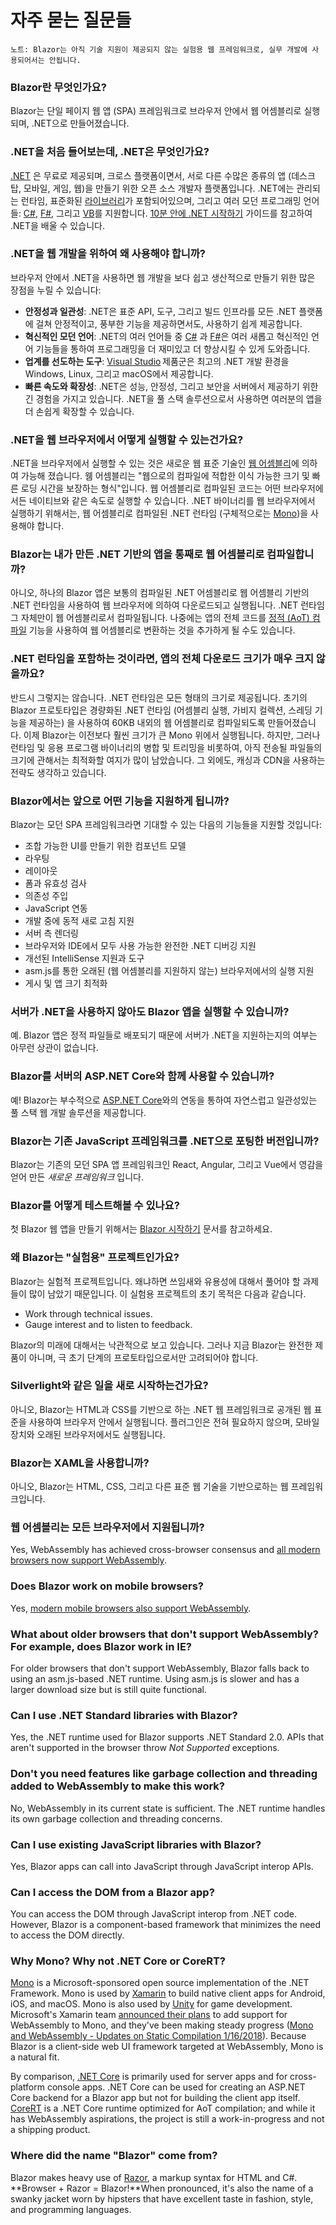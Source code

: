 # 자주 묻는 질문들

`노트: Blazor는 아직 기술 지원이 제공되지 않는 실험용 웹 프레임워크로, 실무 개발에 사용되어서는 안됩니다.`

### Blazor란 무엇인가요? <a id="what-is-blazor"></a>

Blazor는 단일 페이지 웹 앱 (SPA) 프레임워크로 브라우저 안에서 웹 어셈블리로 실행되며, .NET으로 만들어졌습니다.

### .NET을 처음 들어보는데, .NET은 무엇인가요? <a id="im-new-to-net-whats-net"></a>

[.NET](https://www.microsoft.com/net) 은 무료로 제공되며, 크로스 플랫폼이면서, 서로 다른 수많은 종류의 앱 \(데스크탑, 모바일, 게임, 웹\)을 만들기 위한 오픈 소스 개발자 플랫폼입니다. .NET에는 관리되는 런타임, 표준화된 [라이브러리](https://docs.microsoft.com/dotnet/api)가 포함되어있으며, 그리고 여러 모던 프로그래밍 언어들: [C\#](https://docs.microsoft.com/dotnet/csharp/), [F\#](https://docs.microsoft.com/dotnet/fsharp/), 그리고 [VB](https://docs.microsoft.com/dotnet/visual-basic/)를 지원합니다. [10분 안에 .NET 시작하기](https://www.microsoft.com/net/learn/get-started/windows) 가이드를 참고하여 .NET을 배울 수 있습니다.

### .NET을 웹 개발을 위하여 왜 사용해야 합니까? <a id="why-would-i-use-net-for-web-development"></a>

브라우저 안에서 .NET을 사용하면 웹 개발을 보다 쉽고 생산적으로 만들기 위한 많은 장점을 누릴 수 있습니다:

* **안정성과 일관성**: .NET은 표준 API, 도구, 그리고 빌드 인프라를 모든 .NET 플랫폼에 걸쳐 안정적이고, 풍부한 기능을 제공하면서도, 사용하기 쉽게 제공합니다.
* **혁신적인 모던 언어**: .NET의 여러 언어들 중 [C\#](https://docs.microsoft.com/dotnet/csharp/) 과 [F\#](https://docs.microsoft.com/dotnet/fsharp/)은 여러 새롭고 혁신적인 언어 기능들을 통하여 프로그래밍을 더 재미있고 더 향상시킬 수 있게 도와줍니다.
* **업계를 선도하는 도구**: [Visual Studio](https://www.visualstudio.com/) 제품군은 최고의 .NET 개발 환경을 Windows, Linux, 그리고 macOS에서 제공합니다.
* **빠른 속도와 확장성**: .NET은 성능, 안정성, 그리고 보안을 서버에서 제공하기 위한 긴 경험을 가지고 있습니다. .NET을 풀 스택 솔루션으로서 사용하면 여러분의 앱을 더 손쉽게 확장할 수 있습니다.

### .NET을 웹 브라우저에서 어떻게 실행할 수 있는건가요? <a id="how-can-you-run-net-in-a-web-browser"></a>

.NET을 브라우저에서 실행할 수 있는 것은 새로운 웹 표준 기술인 [웹 어셈블리](http://webassembly.org/)에 의하여 가능해 졌습니다. 웸 어셈블리는 "웹으로의 컴파일에 적합한 이식 가능한 크기 및 빠른 로딩 시간을 보장하는 형식"입니다. 웹 어셈블리로 컴파일된 코드는 어떤 브라우저에서든 네이티브와 같은 속도로 실행할 수 있습니다. .NET 바이너리를 웹 브라우저에서 실행하기 위해서는, 웹 어셈블리로 컴파일된 .NET 런타임 \(구체적으로는 [Mono](http://www.mono-project.com/news/2017/08/09/hello-webassembly/)\)을 사용해야 합니다.

### Blazor는 내가 만든 .NET 기반의 앱을 통째로 웹 어셈블리로 컴파일합니까? <a id="does-blazor-compile-my-entire-net-based-app-to-webassembly"></a>

아니오, 하나의 Blazor 앱은 보통의 컴파일된 .NET 어셈블리로 웹 어셈블리 기반의 .NET 런타임을 사용하여 웹 브라우저에 의하여 다운로드되고 실행됩니다. .NET 런타임 그 자체만이 웹 어셈블리로서 컴파일됩니다. 나중에는 앱의 전체 코드를 [정적 \(AoT\) 컴파일](http://www.mono-project.com/news/2018/01/16/mono-static-webassembly-compilation/) 기능을 사용하여 웹 어셈블리로 변환하는 것을 추가하게 될 수도 있습니다.

### .NET 런타임을 포함하는 것이라면, 앱의 전체 다운로드 크기가 매우 크지 않을까요? <a id="wouldnt-the-app-download-size-be-huge-if-it-also-includes-a-net-runtime"></a>

반드시 그렇지는 않습니다. .NET 런타임은 모든 형태의 크기로 제공됩니다. 초기의 Blazor 프로토타입은 경량화된 .NET 런타임 \(어셈블리 실행, 가비지 컬렉션, 스레딩 기능을 제공하는\) 을 사용하여 60KB 내외의 웹 어셈블리로 컴파일되도록 만들어졌습니다. 이제 Blazor는 이전보다 훨씬 크기가 큰 Mono 위에서 실행됩니다. 하지만, 그러나 런타임 및 응용 프로그램 바이너리의 병합 및 트리밍을 비롯하여, 아직 전송될 파일들의 크기에 관해서는 최적화할 여지가 많이 남았습니다. 그 외에도, 캐싱과 CDN을 사용하는 전략도 생각하고 있습니다.

### Blazor에서는 앞으로 어떤 기능을 지원하게 됩니까? <a id="what-features-will-blazor-support"></a>

Blazor는 모던 SPA 프레임워크라면 기대할 수 있는 다음의 기능들을 지원할 것입니다:

* 조합 가능한 UI를 만들기 위한 컴포넌트 모델
* 라우팅
* 레이아웃
* 폼과 유효성 검사
* 의존성 주입
* JavaScript 연동
* 개발 중에 동적 새로 고침 지원
* 서버 측 렌더링
* 브라우저와 IDE에서 모두 사용 가능한 완전한 .NET 디버깅 지원
* 개선된 IntelliSense 지원과 도구
* asm.js를 통한 오래된 \(웹 어셈블리를 지원하지 않는\) 브라우저에서의 실행 지원
* 게시 및 앱 크기 최적화

### 서버가 .NET을 사용하지 않아도 Blazor 앱을 실행할 수 있습니까? <a id="can-i-use-blazor-without-running-net-on-the-server"></a>

예. Blazor 앱은 정적 파일들로 배포되기 때문에 서버가 .NET을 지원하는지의 여부는 아무런 상관이 없습니다.

### Blazor를 서버의 ASP.NET Core와 함께 사용할 수 있습니까? <a id="can-i-use-blazor-with-aspnet-core-on-the-server"></a>

예! Blazor는 부수적으로 [ASP.NET Core](https://docs.microsoft.com/aspnet/core)와의 연동을 통하여 자연스럽고 일관성있는 풀 스택 웹 개발 솔루션을 제공합니다.

### Blazor는 기존 JavaScript 프레임워크를 .NET으로 포팅한 버전입니까? <a id="is-blazor-a-net-port-of-an-existing-javascript-framework"></a>

Blazor는 기존의 모던 SPA 앱 프레임워크인 React, Angular, 그리고 Vue에서 영감을 얻어 만든 _새로운 프레임워크_ 입니다.

### Blazor를 어떻게 테스트해볼 수 있나요? <a id="how-can-i-try-out-blazor"></a>

첫 Blazor 웹 앱을 만들기 위해서는 [Blazor 시작하기](get-started.md) 문서를 참고하세요.

### 왜 Blazor는 "실험용" 프로젝트인가요? <a id="why-is-blazor-an-experimental-project"></a>

Blazor는 실험적 프로젝트입니다. 왜냐하면 쓰임새와 유용성에 대해서 풀어야 할 과제들이 많이 남았기 때문입니다. 이 실험용 프로젝트의 초기 목적은 다음과 같습니다.

* Work through technical issues.
* Gauge interest and to listen to feedback.

Blazor의 미래에 대해서는 낙관적으로 보고 있습니다. 그러나 지금 Blazor는 완전한 제품이 아니며, 극 초기 단계의 프로토타입으로서만 고려되어야 합니다.

### Silverlight와 같은 일을 새로 시작하는건가요? <a id="is-this-silverlight-all-over-again"></a>

아니오, Blazor는 HTML과 CSS를 기반으로 하는 .NET 웹 프레임워크로 공개된 웹 표준을 사용하여 브라우저 안에서 실행됩니다. 플러그인은 전혀 필요하지 않으며, 모바일 장치와 오래된 브라우저에서도 실행됩니다.

### Blazor는 XAML을 사용합니까? <a id="does-blazor-use-xaml"></a>

아니오, Blazor는 HTML, CSS, 그리고 다른 표준 웹 기술을 기반으로하는 웹 프레임워크입니다.

### 웹 어셈블리는 모든 브라우저에서 지원됩니까? <a id="is-webassembly-supported-in-all-browsers"></a>

Yes, WebAssembly has achieved cross-browser consensus and [all modern browsers now support WebAssembly](https://caniuse.com/#search=webassembly).

### Does Blazor work on mobile browsers? <a id="does-blazor-work-on-mobile-browsers"></a>

Yes, [modern mobile browsers also support WebAssembly](https://caniuse.com/#search=webassembly).

### What about older browsers that don't support WebAssembly? For example, does Blazor work in IE? <a id="what-about-older-browsers-that-dont-support-webassembly-for-example-does-blazor-work-in-ie"></a>

For older browsers that don't support WebAssembly, Blazor falls back to using an asm.js-based .NET runtime. Using asm.js is slower and has a larger download size but is still quite functional.

### Can I use .NET Standard libraries with Blazor? <a id="can-i-use-net-standard-libraries-with-blazor"></a>

Yes, the .NET runtime used for Blazor supports .NET Standard 2.0. APIs that aren't supported in the browser throw _Not Supported_ exceptions.

### Don't you need features like garbage collection and threading added to WebAssembly to make this work? <a id="dont-you-need-features-like-garbage-collection-and-threading-added-to-webassembly-to-make-this-work"></a>

No, WebAssembly in its current state is sufficient. The .NET runtime handles its own garbage collection and threading concerns.

### Can I use existing JavaScript libraries with Blazor? <a id="can-i-use-existing-javascript-libraries-with-blazor"></a>

Yes, Blazor apps can call into JavaScript through JavaScript interop APIs.

### Can I access the DOM from a Blazor app? <a id="can-i-access-the-dom-from-a-blazor-app"></a>

You can access the DOM through JavaScript interop from .NET code. However, Blazor is a component-based framework that minimizes the need to access the DOM directly.

### Why Mono? Why not .NET Core or CoreRT? <a id="why-mono-why-not-net-core-or-corert"></a>

[Mono](http://www.mono-project.com/) is a Microsoft-sponsored open source implementation of the .NET Framework. Mono is used by [Xamarin](https://www.xamarin.com/) to build native client apps for Android, iOS, and macOS. Mono is also used by [Unity](https://unity3d.com/) for game development. Microsoft's Xamarin team [announced their plans](http://www.mono-project.com/news/2017/08/09/hello-webassembly/) to add support for WebAssembly to Mono, and they've been making steady progress \([Mono and WebAssembly - Updates on Static Compilation 1/16/2018](http://www.mono-project.com/news/2018/01/16/mono-static-webassembly-compilation/)\). Because Blazor is a client-side web UI framework targeted at WebAssembly, Mono is a natural fit.

By comparison, [.NET Core](https://www.microsoft.com/net/learn/get-started/windows) is primarily used for server apps and for cross-platform console apps. .NET Core can be used for creating an ASP.NET Core backend for a Blazor app but not for building the client app itself. [CoreRT](https://github.com/dotnet/corert) is a .NET Core runtime optimized for AoT compilation; and while it has WebAssembly aspirations, the project is still a work-in-progress and not a shipping product.

### Where did the name "Blazor" come from? <a id="where-did-the-name-blazor-come-from"></a>

Blazor makes heavy use of [Razor](https://docs.microsoft.com/aspnet/core/mvc/views/razor?view=aspnetcore-2.1), a markup syntax for HTML and C\#. **Browser + Razor = Blazor!**When pronounced, it's also the name of a swanky jacket worn by hipsters that have excellent taste in fashion, style, and programming languages.

